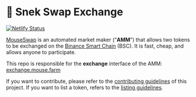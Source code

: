 # 🐍 Snek Swap Exchange

[![Netlify Status](https://api.netlify.com/api/v1/badges/c6ef7e73-4a84-410d-83b0-b89326787dff/deploy-status)](https://app.netlify.com/sites/swap-master/deploys)

[MouseSwap](https://mouse.farm/) is an automated market maker (“**AMM**”) that allows two tokens to be exchanged on the [Binance Smart Chain](https://www.binance.org/en/smartChain) (BSC). It is fast, cheap, and allows anyone to participate.

This repo is responsible for the **exchange** interface of the AMM: [exchange.mouse.farm](https://exchange.toad.farm/)

If you want to contribute, please refer to the [contributing guidelines](./CONTRIBUTING.md) of this project.
If you want to list a token, refers to the [listing guidelines](./listing.md).
